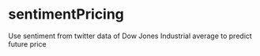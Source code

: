 # sentimentPricing
Use sentiment from twitter data of Dow Jones Industrial average to predict future price
